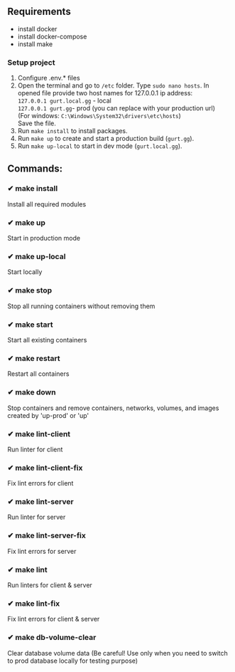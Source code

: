 ## Requirements

- install docker
- install docker-compose
- install make

### Setup project

1. Configure .env.\* files
2. Open the terminal and go to `/etc` folder. Type `sudo nano hosts`. In opened file provide two host names for 127.0.0.1 ip address:<br/>
   `127.0.0.1 gurt.local.gg` - local<br/>
   `127.0.0.1 gurt.gg`- prod (you can replace with your production url)<br/>
   (For windows: `C:\Windows\System32\drivers\etc\hosts`)<br />
   Save the file.
3. Run `make install` to install packages.
4. Run `make up` to create and start a production build (`gurt.gg`).
5. Run `make up-local` to start in dev mode (`gurt.local.gg`).

## Commands:

### ✔ make install

Install all required modules

### ✔ make up

Start in production mode

### ✔ make up-local

Start locally

### ✔ make stop

Stop all running containers without removing them

### ✔ make start

Start all existing containers

### ✔ make restart

Restart all containers

### ✔ make down

Stop containers and remove containers, networks, volumes, and images created by 'up-prod' or 'up'

### ✔ make lint-client

Run linter for client

### ✔ make lint-client-fix

Fix lint errors for client

### ✔ make lint-server

Run linter for server

### ✔ make lint-server-fix

Fix lint errors for server

### ✔ make lint

Run linters for client & server

### ✔ make lint-fix

Fix lint errors for client & server

### ✔ make db-volume-clear

Clear database volume data
(Be careful! Use only when you need to switch to prod database locally for testing purpose)
